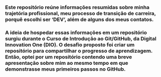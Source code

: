 ### Este repositório reúne informações resumidas sobre minha trajetória profissional, meu processo de transição de carreira, porquê escolhi ser ‘DEV’, além de alguns dos meus contatos.
### A ideia de hospedar essas informações em um repositório surgiu durante o Curso de Introdução ao Git/GitHub, da Digital Innovation One (DIO). O desafio proposto foi criar um repositório para compartilhar o progresso de aprendizagem. Então, optei por um repositório contendo uma breve apresentação sobre mim ao mesmo tempo em que demonstrasse meus primeiros passos no GitHub.
